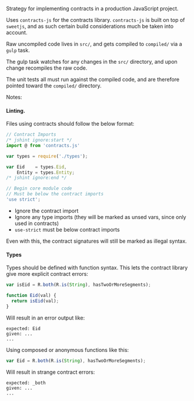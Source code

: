 Strategy for implementing contracts in a production JavaScript project.

Uses `contracts-js` for the contracts library. `contracts-js` is built on top of `sweetjs`, and as such certain build considerations much be taken into account.

Raw uncompiled code lives in `src/`, and gets compiled to `compiled/` via a `gulp` task.

The gulp task watches for any changes in the `src/` directory, and upon change recompiles the raw code.

The unit tests all must run against the compiled code, and are therefore pointed toward the `compiled/` directory.

Notes:

#### Linting.

Files using contracts should follow the below format:

```js
// Contract Imports
/* jshint ignore:start */
import @ from 'contracts.js'

var types = require('./types');

var Eid    = types.Eid,
    Entity = types.Entity;
/* jshint ignore:end */

// Begin core module code
// Must be below the contract imports
'use strict';
```

* Ignore the contract import
* Ignore any type imports (they will be marked as unsed vars, since only used in contracts)
* `use-strict` must be below contract imports

Even with this, the contract signatures will still be marked as illegal syntax.

#### Types

Types should be defined with function syntax. This lets the contract library give more explicit contract errors:

```js
var isEid = R.both(R.is(String), hasTwoOrMoreSegments);

function Eid(val) {
  return isEid(val);
}
```

Will result in an error output like:

```
expected: Eid
given: ...
...
```

Using composed or anonymous functions like this:

```js
var Eid = R.both(R.is(String), hasTwoOrMoreSegments);
```

Will result in strange contract errors:

```
expected: _both
given: ...
...
```
